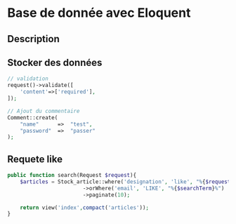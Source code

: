 # Base de donnée avec Eloquent

## Description


## Stocker des données

```php
// validation
request()->validate([
    'content'=>['required'],
]);

// Ajout du commentaire
Comment::create(
    "name"      =>  "test",
    "password"  =>  "passer"
);
```

## Requete like 

```php
public function search(Request $request){
    $articles = Stock_article::where('designation', 'like', "%{$request->article}%")
                        ->orWhere('email', 'LIKE', "%{$searchTerm}%") 
                        ->paginate(10);

    return view('index',compact('articles'));
}
```
